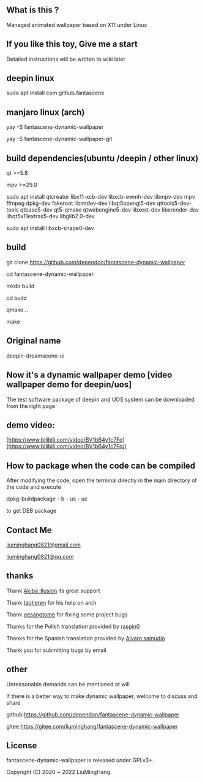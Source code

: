 ## What is this ? 
Managed animated wallpaper based on X11 under Linux

## If you like this toy, Give me a start
Detailed instructions will be written to wiki later

## deepin linux 
sudo apt install com.github.fantascene

## manjaro linux (arch)
yay -S fantascene-dynamic-wallpaper

yay -S fantascene-dynamic-wallpaper-git


## build dependencies(ubuntu /deepin / other linux)
qt >=5.8

mpv >=29.0

sudo apt install qtcreator libx11-xcb-dev libxcb-ewmh-dev libmpv-dev mpv ffmpeg dpkg-dev fakeroot libmtdev-dev libqt5opengl5-dev qttools5-dev-tools qtbase5-dev qt5-qmake qtwebengine5-dev libxext-dev libxrender-dev libqt5x11extras5-dev libglib2.0-dev

sudo apt install libxcb-shape0-dev

## build
git clone https://github.com/dependon/fantascene-dynamic-wallpaper

cd fantascene-dynamic-wallpaper

mkdir build

cd build

qmake ..

make

## Original name
deepin-dreamscene-ui

## Now it's a dynamic wallpaper demo [video wallpaper demo for deepin/uos]
The test software package of deepin and UOS system can be downloaded from the right page

## demo video:
[https://www.bilibili.com/video/BV1bB4y1c7Fq](https://www.bilibili.com/video/BV1bB4y1c7Fq/)

## How to package when the code can be compiled

After modifying the code, open the terminal directly in the main directory of the code and execute 

dpkg-buildpackage - b - us - uc 

to get DEB package


## Contact Me

liuminghang0821@gmail.com

liuminghang0821@qq.com

## thanks
Thank [Akiba illusion](https://github.com/AkibaIllusionLinux) its great support

Thank [taotieren](https://github.com/taotieren) for his help on arch

Thank [gesangtome](https://github.com/gesangtome) for fixing some project bugs

Thanks for the Polish translation provided by  [raspin0](https://github.com/raspin0)

Thanks for the Spanish translation provided by [Alvaro samudio](https://github.com/alvarosamudio)

Thank you for submitting bugs by email

## other

Unreasonable demands can be mentioned at will

If there is a better way to make dynamic wallpaper, welcome to discuss and share

github:https://github.com/dependon/fantascene-dynamic-wallpaper

gitee:https://gitee.com/liuminghang/fantascene-dynamic-wallpaper

## License
fantascene-dynamic-wallpaper is released under GPLv3+. 

Copyright (C) 2020 ~ 2022 LiuMingHang. 